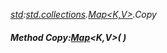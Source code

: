 _[std](../../modules/std/std-module.md):[std.collections](../../modules/std/std-collections.md).[Map<K,V>](../../modules/std/std-collections-map.md).Copy_
##### Method Copy:[Map](../../modules/std/std-collections-map.md)<K,V>(  )
